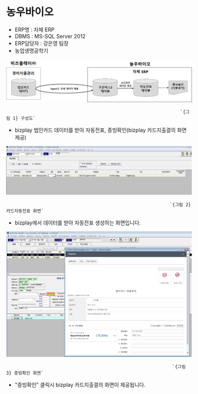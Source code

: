 # 농우바이오

 - ERP명 : 자체 ERP  
 - DBMS : MS-SQL Server 2012  
 - ERP담당자 : 강은영 팀장  
 - 농업생명공학기

![](../../../.gitbook/assets/image%20%28136%29.png)

                                                                      `{그림 1} 구성도`

 - bizplay 법인카드 데이터를 받아 자동전표, 증빙확인\(bizplay 카드지출결의 화면 제공\)

![](../../../.gitbook/assets/image%20%2815%29.png)

                                                                  `{그림 2} 카드자동전표 화면`

 - bizplay에서 데이터를 받아 자동전표 생성하는 화면입니다.

![](../../../.gitbook/assets/image%20%2860%29.png)

                                                                   `{그림 3} 증빙확인 화면`

 - "증빙확인" 클릭시 bizplay 카드지출결의 화면이 제공됩니다.



